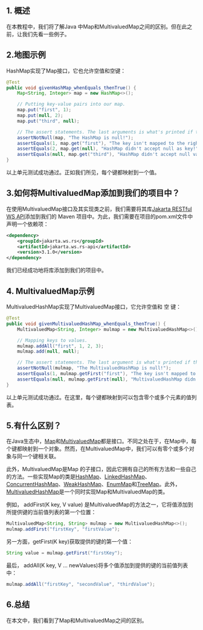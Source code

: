 ## 1. 概述

在本教程中，我们将了解Java 中Map和MultivaluedMap之间的区别。但在此之前，让我们先看一些例子。

## 2.地图示例

HashMap实现了Map接口，它也允许空值和空键：

```java
@Test
public void givenHashMap_whenEquals_thenTrue() {
    Map<String, Integer> map = new HashMap<>();

    // Putting key-value pairs into our map.
    map.put("first", 1);
    map.put(null, 2);
    map.put("third", null);

    // The assert statements. The last arguments is what's printed if the assertion fails.
    assertNotNull(map, "The HashMap is null!");
    assertEquals(1, map.get("first"), "The key isn't mapped to the right value!");
    assertEquals(2, map.get(null), "HashMap didn't accept null as key!");
    assertEquals(null, map.get("third"), "HashMap didn't accept null value!");
}
```

以上单元测试成功通过。正如我们所见，每个键都映射到一个值。

## 3.如何将MultivaluedMap添加到我们的项目中？

在使用MultivaluedMap接口及其实现类之前，我们需要将其库[Jakarta RESTful WS API](https://search.maven.org/artifact/jakarta.ws.rs/jakarta.ws.rs-api)添加到我们的 Maven 项目中。为此，我们需要在项目的pom.xml文件中声明一个依赖项：

```xml
<dependency>
    <groupId>jakarta.ws.rs</groupId>
    <artifactId>jakarta.ws.rs-api</artifactId>
    <version>3.1.0</version>
</dependency>
```

我们已经成功地将库添加到我们的项目中。

## 4. MultivaluedMap示例

MultivaluedHashMap实现了MultivaluedMap接口，它允许空值和 空 键：

```java
@Test
public void givenMultivaluedHashMap_whenEquals_thenTrue() {
    MultivaluedMap<String, Integer> mulmap = new MultivaluedHashMap<>();

    // Mapping keys to values.
    mulmap.addAll("first", 1, 2, 3);
    mulmap.add(null, null);

    // The assert statements. The last argument is what's printed if the assertion fails.
    assertNotNull(mulmap, "The MultivaluedHashMap is null!");
    assertEquals(1, mulmap.getFirst("first"), "The key isn't mapped to the right values!");
    assertEquals(null, mulmap.getFirst(null), "MultivaluedHashMap didn't accept null!");
}
```

以上单元测试成功通过。在这里，每个键都映射到可以包含零个或多个元素的值列表。

## 5.有什么区别？

在Java生态中，[Map](https://docs.oracle.com/en/java/javase/12/docs/api/java.base/java/util/Map.html)和[MultivaluedMap](https://docs.oracle.com/javaee/7/api/javax/ws/rs/core/MultivaluedMap.html)都是接口。不同之处在于，在Map中，每个键都映射到一个对象。然而，在MultivaluedMap中，我们可以有零个或多个对象与同一个键相关联。

此外，MultivaluedMap是Map 的子接口，因此它拥有自己的所有方法和一些自己的方法。一些实现Map的类是[HashMap](https://docs.oracle.com/en/java/javase/12/docs/api/java.base/java/util/HashMap.html)、[LinkedHashMap](https://docs.oracle.com/en/java/javase/11/docs/api/java.base/java/util/LinkedHashMap.html)、[ConcurrentHashMap](https://docs.oracle.com/en/java/javase/11/docs/api/java.base/java/util/concurrent/ConcurrentHashMap.html)、[WeakHashMap](https://docs.oracle.com/en/java/javase/11/docs/api/java.base/java/util/WeakHashMap.html)、[EnumMap](https://docs.oracle.com/en/java/javase/11/docs/api/java.base/java/util/EnumMap.html)和[TreeMap](https://docs.oracle.com/en/java/javase/11/docs/api/java.base/java/util/TreeMap.html)。此外，[MultivaluedHashMap](https://docs.oracle.com/javaee/7/api/javax/ws/rs/core/MultivaluedHashMap.html)是一个同时实现Map和MultivaluedMap的类。

例如， addFirst(K key, V value) 是MultivaluedMap的方法之一，它将值添加到所提供键的当前值列表的第一个位置：

```java
MultivaluedMap<String, String> mulmap = new MultivaluedHashMap<>();
mulmap.addFirst("firstKey", "firstValue");
```

另一方面，getFirst(K key)获取提供的键的第一个值：

```java
String value = mulmap.getFirst("firstKey");
```

最后， addAll(K key, V ... newValues)将多个值添加到提供的键的当前值列表中：

```java
mulmap.addAll("firstKey", "secondValue", "thirdValue");
```

## 6.总结

在本文中，我们看到了Map和MultivaluedMap之间的区别。